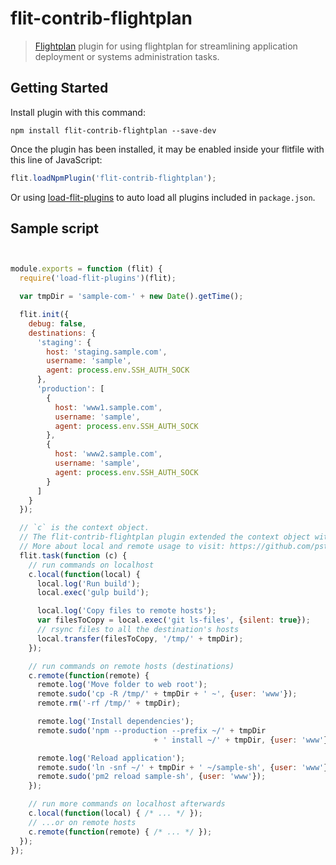 flit-contrib-flightplan
===============

> [Flightplan](https://github.com/pstadler/flightplan) plugin for using flightplan for streamlining application deployment or systems administration tasks.

## Getting Started
Install plugin with this command:

```shell
npm install flit-contrib-flightplan --save-dev
```

Once the plugin has been installed, it may be enabled inside your flitfile with this line of JavaScript:

```js
flit.loadNpmPlugin('flit-contrib-flightplan');
```

Or using [load-flit-plugins](https://github.com/taoyuan/load-flit-plugins) to auto load all plugins included in `package.json`.

## Sample script

```js


module.exports = function (flit) {
  require('load-flit-plugins')(flit);

  var tmpDir = 'sample-com-' + new Date().getTime();

  flit.init({
    debug: false,
    destinations: {
      'staging': {
        host: 'staging.sample.com',
        username: 'sample',
        agent: process.env.SSH_AUTH_SOCK
      },
      'production': [
        {
          host: 'www1.sample.com',
          username: 'sample',
          agent: process.env.SSH_AUTH_SOCK
        },
        {
          host: 'www2.sample.com',
          username: 'sample',
          agent: process.env.SSH_AUTH_SOCK
        }
      ]
    }
  });

  // `c` is the context object.
  // The flit-contrib-flightplan plugin extended the context object with two function: `local` and `remote`.
  // More about local and remote usage to visit: https://github.com/pstadler/flightplan
  flit.task(function (c) {
    // run commands on localhost
    c.local(function(local) {
      local.log('Run build');
      local.exec('gulp build');

      local.log('Copy files to remote hosts');
      var filesToCopy = local.exec('git ls-files', {silent: true});
      // rsync files to all the destination's hosts
      local.transfer(filesToCopy, '/tmp/' + tmpDir);
    });

    // run commands on remote hosts (destinations)
    c.remote(function(remote) {
      remote.log('Move folder to web root');
      remote.sudo('cp -R /tmp/' + tmpDir + ' ~', {user: 'www'});
      remote.rm('-rf /tmp/' + tmpDir);

      remote.log('Install dependencies');
      remote.sudo('npm --production --prefix ~/' + tmpDir
                                + ' install ~/' + tmpDir, {user: 'www'});

      remote.log('Reload application');
      remote.sudo('ln -snf ~/' + tmpDir + ' ~/sample-sh', {user: 'www'});
      remote.sudo('pm2 reload sample-sh', {user: 'www'});
    });

    // run more commands on localhost afterwards
    c.local(function(local) { /* ... */ });
    // ...or on remote hosts
    c.remote(function(remote) { /* ... */ });
  });
});
```

